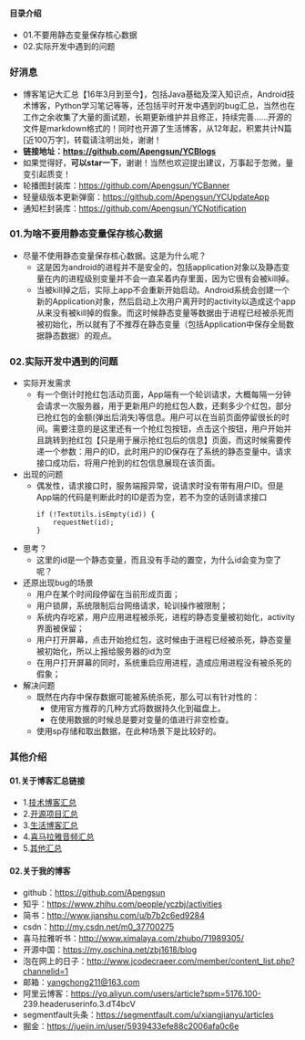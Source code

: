 #### 目录介绍
- 01.不要用静态变量保存核心数据
- 02.实际开发中遇到的问题


### 好消息
- 博客笔记大汇总【16年3月到至今】，包括Java基础及深入知识点，Android技术博客，Python学习笔记等等，还包括平时开发中遇到的bug汇总，当然也在工作之余收集了大量的面试题，长期更新维护并且修正，持续完善……开源的文件是markdown格式的！同时也开源了生活博客，从12年起，积累共计N篇[近100万字]，转载请注明出处，谢谢！
- **链接地址：https://github.com/Apengsun/YCBlogs**
- 如果觉得好，**可以star一下**，谢谢！当然也欢迎提出建议，万事起于忽微，量变引起质变！
- 轮播图封装库：https://github.com/Apengsun/YCBanner
- 轻量级版本更新弹窗：https://github.com/Apengsun/YCUpdateApp
- 通知栏封装库：https://github.com/Apengsun/YCNotification





### 01.为啥不要用静态变量保存核心数据
- 尽量不使用静态变量保存核心数据。这是为什么呢？
    - 这是因为android的进程并不是安全的，包括application对象以及静态变量在内的进程级别变量并不会一直呆着内存里面，因为它很有会被kill掉。
    - 当被kill掉之后，实际上app不会重新开始启动。Android系统会创建一个新的Application对象，然后启动上次用户离开时的activity以造成这个app从来没有被kill掉的假象。而这时候静态变量等数据由于进程已经被杀死而被初始化，所以就有了不推荐在静态变量（包括Application中保存全局数据静态数据）的观点。



### 02.实际开发中遇到的问题
- 实际开发需求
    - 有一个倒计时抢红包活动页面，App端有一个轮训请求，大概每隔一分钟会请求一次服务器，用于更新用户的抢红包人数，还剩多少个红包，部分已抢红包的金额(弹出后消失)等信息。用户可以在当前页面停留很长的时间。需要注意的是这里还有一个抢红包按钮，点击这个按钮，用户开始并且跳转到抢红包【只是用于展示抢红包后的信息】页面，而这时候需要传递一个参数：用户的ID，此时用户的ID保存在了系统的静态变量中。请求接口成功后，将用户抢到的红包信息展现在该页面。
- 出现的问题
    - 偶发性，请求接口时，服务端报异常，说请求时没有带有用户ID。但是App端的代码是判断此时的ID是否为空，若不为空的话则请求接口
        ```
        if (!TextUtils.isEmpty(id)) {
            requestNet(id);
        }
        ```
- 思考？
    - 这里的id是一个静态变量，而且没有手动的置空，为什么id会变为空了呢？
- 还原出现bug的场景
    - 用户在某个时间段停留在当前形成页面；
    - 用户锁屏，系统限制后台网络请求，轮训操作被限制；
    - 系统内存吃紧，用户应用进程被杀死，进程的静态变量被初始化，activity界面被保留；
    - 用户打开屏幕，点击开始抢红包，这时候由于进程已经被杀死，静态变量被初始化，所以上报给服务器的id为空
    - 在用户打开屏幕的同时，系统重启应用进程，造成应用进程没有被杀死的假象；
- 解决问题
    - 既然在内存中保存数据可能被系统杀死，那么可以有针对性的：
        - 使用官方推荐的几种方式将数据持久化到磁盘上。
        - 在使用数据的时候总是要对变量的值进行非空检查。
    - 使用sp存储和取出数据，在此种场景下是比较好的。





### 其他介绍
#### 01.关于博客汇总链接
- 1.[技术博客汇总](https://www.jianshu.com/p/614cb839182c)
- 2.[开源项目汇总](https://blog.csdn.net/m0_37700275/article/details/80863574)
- 3.[生活博客汇总](https://blog.csdn.net/m0_37700275/article/details/79832978)
- 4.[喜马拉雅音频汇总](https://www.jianshu.com/p/f665de16d1eb)
- 5.[其他汇总](https://www.jianshu.com/p/53017c3fc75d)



#### 02.关于我的博客
- github：https://github.com/Apengsun
- 知乎：https://www.zhihu.com/people/yczbj/activities
- 简书：http://www.jianshu.com/u/b7b2c6ed9284
- csdn：http://my.csdn.net/m0_37700275
- 喜马拉雅听书：http://www.ximalaya.com/zhubo/71989305/
- 开源中国：https://my.oschina.net/zbj1618/blog
- 泡在网上的日子：http://www.jcodecraeer.com/member/content_list.php?channelid=1
- 邮箱：yangchong211@163.com
- 阿里云博客：https://yq.aliyun.com/users/article?spm=5176.100- 239.headeruserinfo.3.dT4bcV
- segmentfault头条：https://segmentfault.com/u/xiangjianyu/articles
- 掘金：https://juejin.im/user/5939433efe88c2006afa0c6e



